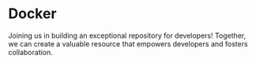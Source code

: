 # Docker

Joining us in building an exceptional repository for developers! Together, we can create a valuable resource that empowers developers and fosters collaboration.
